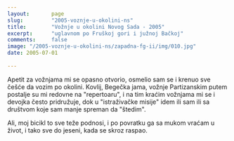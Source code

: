 ```yaml
---
layout:       page
slug:         "2005-voznje-u-okolini-ns"
title:        "Vožnje u okolini Novog Sada - 2005"
excerpt:      "uglavnom po Fruškoj gori i južnoj Bačkoj"
comments:     false
image: "/2005-voznje-u-okolini-ns/zapadna-fg-ii/img/010.jpg"
date: 2005-07-01
  
---
```


Apetit za vožnjama mi se opasno otvorio, osmelio sam se i krenuo sve češće da vozim po okolini. Kovlij, Begečka jama, vožnje
Partizanskim putem postalje su mi redovne na "repertoaru", i na tim kraćim vožnjama mi se i devojka često pridružuje,
dok u "istraživačke misije" idem ili sam ili sa društvom koje sam manje spreman da "štedim".

Ali, moj bicikl to sve teže podnosi, i po povratku ga sa mukom vraćam u život, i tako sve do jeseni, kada se skroz raspao.